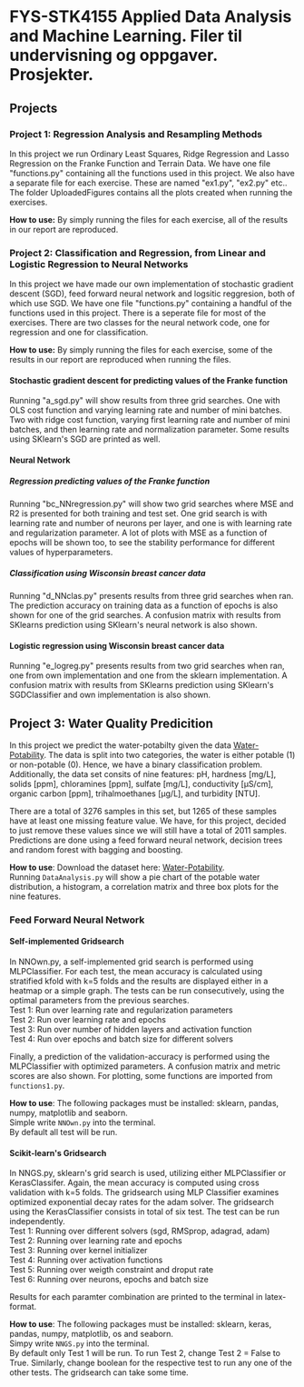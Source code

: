 # FYS-STK4155 Applied Data Analysis and Machine Learning.  Filer til undervisning og oppgaver. Prosjekter.

## Projects
### Project 1: Regression Analysis and Resampling Methods
In this project we run Ordinary Least Squares, Ridge Regression and Lasso Regression on the Franke Function and Terrain Data. 
We have one file "functions.py" containing all the functions used in this project. We also have a separate file for each exercise. These are named "ex1.py", "ex2.py" etc.. 
The folder UploadedFigures contains all the plots created when running the exercises.

**How to use:**
By simply running the files for each exercise, all of the results in our report are reproduced.

### Project 2: Classification and Regression, from Linear and Logistic Regression to Neural Networks
In this project we have made our own implementation of stochastic gradient descent (SGD), feed forward neural network and logsitic reggresion, both of which use SGD.
We have one file "functions.py" containing a handful of the functions used in this project. 
There is a seperate file for most of the exercises. There are two classes for the neural network code,
one for regression and one for classification.

**How to use:**
By simply running the files for each exercise, some of the results in our report are reproduced when running the files.
#### Stochastic gradient descent for predicting values of the Franke function
Running "a_sgd.py" will show results from three grid searches. One with OLS cost function and varying learning rate and number of mini batches. Two with ridge cost function, varying first learning rate and number of mini batches, and then learning rate and normalization parameter. Some results using SKlearn's SGD are printed as well.
#### Neural Network
##### Regression predicting values of the Franke function
Running "bc_NNregression.py" will show two grid searches where MSE and R2 is presented for both training and test set.
One grid search is with learning rate and number of neurons per layer, and one is with learning rate and regularization parameter.
A lot of plots with MSE as a function of epochs will be shown too, to see the stability performance for different values of hyperparameters.
##### Classification using Wisconsin breast cancer data
Running "d_NNclas.py" presents results from three grid searches when ran.
The prediction accuracy on training data as a function of epochs is also shown for one of the grid searches.
A confusion matrix with results from SKlearns prediction using SKlearn's neural network is also shown.

#### Logistic regression using Wisconsin breast cancer data
Running "e_logreg.py" presents results from two grid searches when ran, one from own implementation and one from the sklearn implementation.
A confusion matrix with results from SKlearns prediction using SKlearn's SGDClassifier and own implementation is also shown.


## Project 3: Water Quality Predicition

In this project we predict the water-potabilty given the data [Water-Potability](https://www.kaggle.com/adityakadiwal/water-potability).
The data is split into two categories, the water is either potable (1) or non-potable (0). Hence, we have a binary classification problem. Additionally, the data set consits of nine features: pH, hardness [mg/L], solids [ppm], chloramines [ppm], sulfate [mg/L], conductivity [&micro;S/cm], organic carbon [ppm], trihalmoethanes [&micro;g/L], and turbidity [NTU].

There are a total of 3276 samples in this set, but 1265 of these samples have at least one missing feature value.
We have, for this project, decided to just remove these values since we will still have a total of 2011 samples.
Predictions are done using a feed forward neural network, decision trees and random forest with bagging and boosting.

**How to use**: Download the dataset here: [Water-Potability](https://www.kaggle.com/adityakadiwal/water-potability).  
Running `DataAnalysis.py` will show a pie chart of the potable water distribution, a histogram, a correlation matrix and three box plots for the nine features.

### Feed Forward Neural Network
#### Self-implemented Gridsearch
In NNOwn.py, a self-implemented grid search is performed using MLPClassifier. 
For each test, the mean accuracy is calculated using stratified kfold with k=5 folds and the results are displayed either in a heatmap or a simple graph.
The tests can be run consecutively, using the optimal parameters from the previous searches.\
Test 1: Run over learning rate and regularization parameters\
Test 2: Run over learning rate and epochs\
Test 3: Run over number of hidden layers and activation function\
Test 4: Run over epochs and batch size for different solvers

Finally, a prediction of the validation-accuracy is performed using the MLPClassifier with optimized parameters.
A confusion matrix and metric scores are also shown.
For plotting, some functions are imported from `functions1.py`. 

**How to use**: 
The following packages must be installed: sklearn, pandas, numpy, matplotlib and seaborn.\
Simple write `NNOwn.py` into the terminal.\
By default all test will be run.

#### Scikit-learn's Gridsearch
In NNGS.py, sklearn's grid search is used, utilizing either MLPClassifier or KerasClassifer.
Again, the mean accuracy is computed using cross validation with k=5 folds.
The gridsearch using MLP Classifier examines optimized exponential decay rates for the adam solver.
The gridsearch using the KerasClassifier consists in total of six test. The test can be run independently.\
Test 1: Running over different solvers (sgd, RMSprop, adagrad, adam)\
Test 2: Running over learning rate and epochs\
Test 3: Running over kernel initializer\
Test 4: Running over activation functions   
Test 5: Running over weigth constraint and droput rate\
Test 6: Running over neurons, epochs and batch size

Results for each paramter combination are printed to the terminal in latex-format.

**How to use**: 
The following packages must be installed: sklearn, keras, pandas, numpy, matplotlib, os and seaborn.\
Simpy write `NNGS.py` into the terminal.\
By default only Test 1 will be run. To run Test 2, change Test 2 = False to True.
Similarly, change boolean for the respective test to run any one of the other tests.
The gridsearch can take some time.


